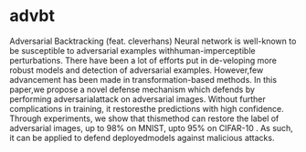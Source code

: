 # advbt
Adversarial Backtracking (feat. cleverhans)
Neural  network  is  well-known  to  be  susceptible  to  adversarial  examples  withhuman-imperceptible perturbations.  There have been a lot of efforts put in de-veloping more robust models and detection of adversarial examples.   However,few advancement has been made in transformation-based methods. In this paper,we propose a novel defense mechanism which defends by performing adversarialattack on adversarial images. Without further complications in training, it restoresthe predictions with high confidence.   Through experiments,  we show that thismethod can restore the label of adversarial images, up to 98% on MNIST, upto 95% on CIFAR-10 .  As such, it can be applied to defend deployedmodels against malicious attacks.
